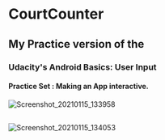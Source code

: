 # CourtCounter

## My Practice version of the 
### Udacity's Android Basics: User Input 
#### Practice Set : Making an App interactive.
![Screenshot_20210115_133958](https://user-images.githubusercontent.com/32387739/104724246-1743be00-5739-11eb-9d87-3dc3f5f0ac51.jpg)
##
![Screenshot_20210115_134053](https://user-images.githubusercontent.com/32387739/104724254-1a3eae80-5739-11eb-838d-6c877b85a09e.jpg)
